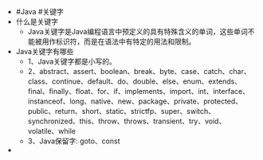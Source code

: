 - #Java #关键字
- 什么是关键字
	- Java关键字是Java编程语言中预定义的具有特殊含义的单词，这些单词不能被用作标识符，而是在语法中有特定的用法和限制。
- Java关键字有哪些
	- 1、Java关键字都是小写的。
	- 2、abstract、assert、boolean、break、byte、case、catch、char、class、continue、default、do、double、else、enum、extends、final、finally、float、for、if、implements、import、int、interface、instanceof、long、native、new、package、private、protected、public、return、short、static、strictfp、super、switch、synchronized、this、throw、throws、transient、try、void、volatile、while
	- 3、Java保留字: goto、const
-